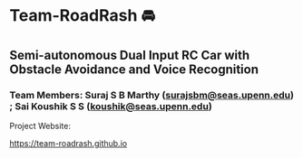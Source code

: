 # Team-RoadRash 🚘
## Semi-autonomous Dual Input RC Car with Obstacle Avoidance and Voice Recognition 
### Team Members: Suraj S B Marthy (surajsbm@seas.upenn.edu) ; Sai Koushik S S (koushik@seas.upenn.edu)

Project Website:
  
  https://team-roadrash.github.io
